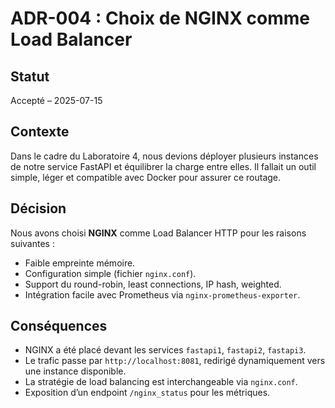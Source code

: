 # ADR-004 : Choix de NGINX comme Load Balancer

## Statut
Accepté – 2025-07-15

## Contexte
Dans le cadre du Laboratoire 4, nous devions déployer plusieurs instances de notre service FastAPI et équilibrer la charge entre elles. Il fallait un outil simple, léger et compatible avec Docker pour assurer ce routage.

## Décision
Nous avons choisi **NGINX** comme Load Balancer HTTP pour les raisons suivantes :
- Faible empreinte mémoire.
- Configuration simple (fichier `nginx.conf`).
- Support du round-robin, least connections, IP hash, weighted.
- Intégration facile avec Prometheus via `nginx-prometheus-exporter`.

## Conséquences
- NGINX a été placé devant les services `fastapi1`, `fastapi2`, `fastapi3`.
- Le trafic passe par `http://localhost:8081`, redirigé dynamiquement vers une instance disponible.
- La stratégie de load balancing est interchangeable via `nginx.conf`.
- Exposition d’un endpoint `/nginx_status` pour les métriques.
